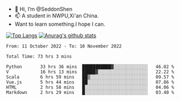 - 👋 Hi, I’m @SeddonShen
- 📫 A student in NWPU,Xi'an China.
- Want to learn something.I hope I can.

[![Top Langs](https://github-readme-stats.vercel.app/api/top-langs?username=seddonshen&show_icons=true&locale=en&layout=compact&hide=html&langs_count=8)](https://github.com/SeddonShen/)
[![Anurag's github stats](https://github-readme-stats.vercel.app/api?username=SeddonShen&count_private=true&show_icons=true)](https://github.com/anuraghazra/github-readme-stats)
<!--START_SECTION:waka-->

```text
From: 11 October 2022 - To: 10 November 2022

Total Time: 73 hrs 3 mins

Python       33 hrs 36 mins  ███████████▓░░░░░░░░░░░░░   46.02 %
V            16 hrs 13 mins  █████▓░░░░░░░░░░░░░░░░░░░   22.22 %
Scala        6 hrs 59 mins   ██▒░░░░░░░░░░░░░░░░░░░░░░   09.57 %
Vue.js       5 hrs 44 mins   ██░░░░░░░░░░░░░░░░░░░░░░░   07.86 %
HTML         2 hrs 58 mins   █░░░░░░░░░░░░░░░░░░░░░░░░   04.06 %
Markdown     2 hrs 29 mins   █░░░░░░░░░░░░░░░░░░░░░░░░   03.40 %
```

<!--END_SECTION:waka-->


<!---
SeddonShen/SeddonShen is a ✨ special ✨ repository because its `README.md` (this file) appears on your GitHub profile.
You can click the Preview link to take a look at your changes.
--->
